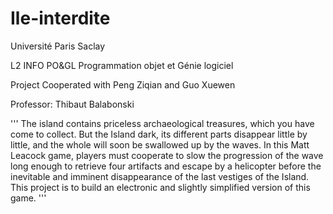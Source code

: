 # Ile-interdite

Université Paris Saclay

L2 INFO PO&GL
Programmation objet et Génie logiciel

Project
Cooperated with Peng Ziqian and Guo Xuewen

Professor: Thibaut Balabonski

'''
The island contains priceless archaeological treasures, which you have come to collect. But the Island
dark, its different parts disappear little by little, and the whole will soon be swallowed up by the
waves. In this Matt Leacock game, players must cooperate to slow the progression of
the wave long enough to retrieve four artifacts and escape by a helicopter before
the inevitable and imminent disappearance of the last vestiges of the Island.
This project is to build an electronic and slightly simplified version of this game.
'''
